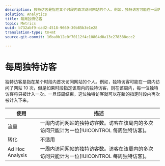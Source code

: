 ```yaml
---
description: 独特访客是指在某个时段内首次访问网站的个人。例如，独特访客可能在一周内访问了网站 10 次，但是如果时段指定该周内的独特访客，则在该周内，每一位独特访客将只被计入一次。一旦该周结束，这位独特访客就可以在新的指定时段内再次被计入下来。
solution: Analytics
title: 每周独特访客
topic: Metrics
uuid: b732abf9-cad2-4518-9669-30b85b3e1e28
translation-type: tm+mt
source-git-commit: 16ba0b12e0f70112f4c10804d0a13c278388ecc2

---
```



# 每周独特访客

独特访客是指在某个时段内首次访问网站的个人。例如，独特访客可能在一周内访问了网站 10 次，但是如果时段指定该周内的独特访客，则在该周内，每一位独特访客将只被计入一次。一旦该周结束，这位独特访客就可以在新的指定时段内再次被计入下来。

| 使用 | 描述 |
|---|---|
| 流量 | 一周内访问网站的独特访客数。访客在该周内的多次访问只能计为一位[!UICONTROL 每周独特访客]。 |
| 转化 | 不适用 |
| Ad Hoc Analysis | 一周内访问网站的独特访客数。访客在该周内的多次访问只能计为一位[!UICONTROL 每周独特访客]。 |

